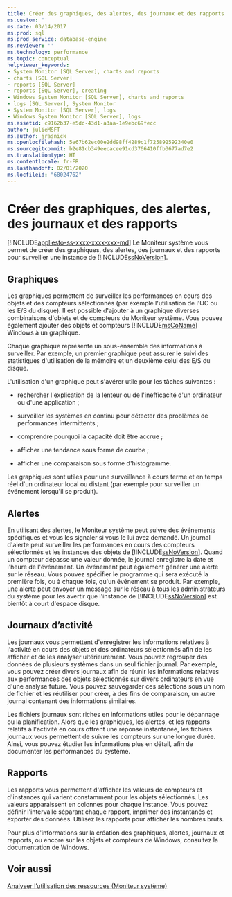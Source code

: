 ```yaml
---
title: Créer des graphiques, des alertes, des journaux et des rapports | Microsoft Docs
ms.custom: ''
ms.date: 03/14/2017
ms.prod: sql
ms.prod_service: database-engine
ms.reviewer: ''
ms.technology: performance
ms.topic: conceptual
helpviewer_keywords:
- System Monitor [SQL Server], charts and reports
- charts [SQL Server]
- reports [SQL Server]
- reports [SQL Server], creating
- Windows System Monitor [SQL Server], charts and reports
- logs [SQL Server], System Monitor
- System Monitor [SQL Server], logs
- Windows System Monitor [SQL Server], logs
ms.assetid: c9162b37-e5dc-43d1-a3aa-1e9ebc69fecc
author: julieMSFT
ms.author: jrasnick
ms.openlocfilehash: 5e67b62ec00e2dd98ff4289c1f725892592340e0
ms.sourcegitcommit: b2e81cb349eecacee91cd3766410ffb3677ad7e2
ms.translationtype: HT
ms.contentlocale: fr-FR
ms.lasthandoff: 02/01/2020
ms.locfileid: "68024762"
---
```

# <a name="create-charts-alerts-logs-and-reports"></a>Créer des graphiques, des alertes, des journaux et des rapports
[!INCLUDE[appliesto-ss-xxxx-xxxx-xxx-md](../../includes/appliesto-ss-xxxx-xxxx-xxx-md.md)]
  Le Moniteur système vous permet de créer des graphiques, des alertes, des journaux et des rapports pour surveiller une instance de [!INCLUDE[ssNoVersion](../../includes/ssnoversion-md.md)].  
  
## <a name="charts"></a>Graphiques  
 Les graphiques permettent de surveiller les performances en cours des objets et des compteurs sélectionnés (par exemple l'utilisation de l'UC ou les E/S du disque). Il est possible d'ajouter à un graphique diverses combinaisons d'objets et de compteurs du Moniteur système. Vous pouvez également ajouter des objets et compteurs [!INCLUDE[msCoName](../../includes/msconame-md.md)] Windows à un graphique.  
  
 Chaque graphique représente un sous-ensemble des informations à surveiller. Par exemple, un premier graphique peut assurer le suivi des statistiques d'utilisation de la mémoire et un deuxième celui des E/S du disque.  
  
 L'utilisation d'un graphique peut s'avérer utile pour les tâches suivantes :  
  
-   rechercher l'explication de la lenteur ou de l'inefficacité d'un ordinateur ou d'une application ;  
  
-   surveiller les systèmes en continu pour détecter des problèmes de performances intermittents ;  
  
-   comprendre pourquoi la capacité doit être accrue ;  
  
-   afficher une tendance sous forme de courbe ;  
  
-   afficher une comparaison sous forme d'histogramme.  
  
 Les graphiques sont utiles pour une surveillance à cours terme et en temps réel d'un ordinateur local ou distant (par exemple pour surveiller un événement lorsqu'il se produit).  
  
## <a name="alerts"></a>Alertes  
 En utilisant des alertes, le Moniteur système peut suivre des événements spécifiques et vous les signaler si vous le lui avez demandé. Un journal d'alerte peut surveiller les performances en cours des compteurs sélectionnés et les instances des objets de [!INCLUDE[ssNoVersion](../../includes/ssnoversion-md.md)]. Quand un compteur dépasse une valeur donnée, le journal enregistre la date et l'heure de l'événement. Un événement peut également générer une alerte sur le réseau. Vous pouvez spécifier le programme qui sera exécuté la première fois, ou à chaque fois, qu'un événement se produit. Par exemple, une alerte peut envoyer un message sur le réseau à tous les administrateurs du système pour les avertir que l'instance de [!INCLUDE[ssNoVersion](../../includes/ssnoversion-md.md)] est bientôt à court d'espace disque.  
  
## <a name="logs"></a>Journaux d’activité  
 Les journaux vous permettent d'enregistrer les informations relatives à l'activité en cours des objets et des ordinateurs sélectionnés afin de les afficher et de les analyser ultérieurement. Vous pouvez regrouper des données de plusieurs systèmes dans un seul fichier journal. Par exemple, vous pouvez créer divers journaux afin de réunir les informations relatives aux performances des objets sélectionnés sur divers ordinateurs en vue d'une analyse future. Vous pouvez sauvegarder ces sélections sous un nom de fichier et les réutiliser pour créer, à des fins de comparaison, un autre journal contenant des informations similaires.  
  
 Les fichiers journaux sont riches en informations utiles pour le dépannage ou la planification. Alors que les graphiques, les alertes, et les rapports relatifs à l'activité en cours offrent une réponse instantanée, les fichiers journaux vous permettent de suivre les compteurs sur une longue durée. Ainsi, vous pouvez étudier les informations plus en détail, afin de documenter les performances du système.  
  
## <a name="reports"></a>Rapports  
 Les rapports vous permettent d'afficher les valeurs de compteurs et d'instances qui varient constamment pour les objets sélectionnés. Les valeurs apparaissent en colonnes pour chaque instance. Vous pouvez définir l'intervalle séparant chaque rapport, imprimer des instantanés et exporter des données. Utilisez les rapports pour afficher les nombres bruts.  
  
 Pour plus d'informations sur la création des graphiques, alertes, journaux et rapports, ou encore sur les objets et compteurs de Windows, consultez la documentation de Windows.  
  
## <a name="see-also"></a>Voir aussi  
 [Analyser l’utilisation des ressources &#40;Moniteur système&#41;](../../relational-databases/performance-monitor/monitor-resource-usage-system-monitor.md)  
  
  
